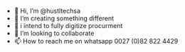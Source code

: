 - 👋 Hi, I’m @hustltechsa
- 👀 I’m creating something different
- 🌱 i intend to fully digitize procurment 
- 💞️ I’m looking to collaborate 
- 📫 How to reach me on whatsapp 0027 (0)82 822 4429

<!---
hustltechsa/hustltechsa is a ✨ special ✨ repository because its `README.md` (this file) appears on your GitHub profile.
You can click the Preview link to take a look at your changes.
--->

